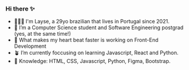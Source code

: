 ### Hi there ✨

- 👩🏻‍💻 I'm Layse, a 29yo brazilian that lives in Portugal since 2021.
- 🚀 I’m a Computer Science student and Software Engineering postgrad (yes, at the same time!)
- 💖 What makes my heart beat faster is working on Front-End Development
- 🪴 I’m currently foccusing on learning Javascript, React and Python. 
- 🔮 Knowledge: HTML, CSS, Javascript, Python, Figma, Bootstrap. 

